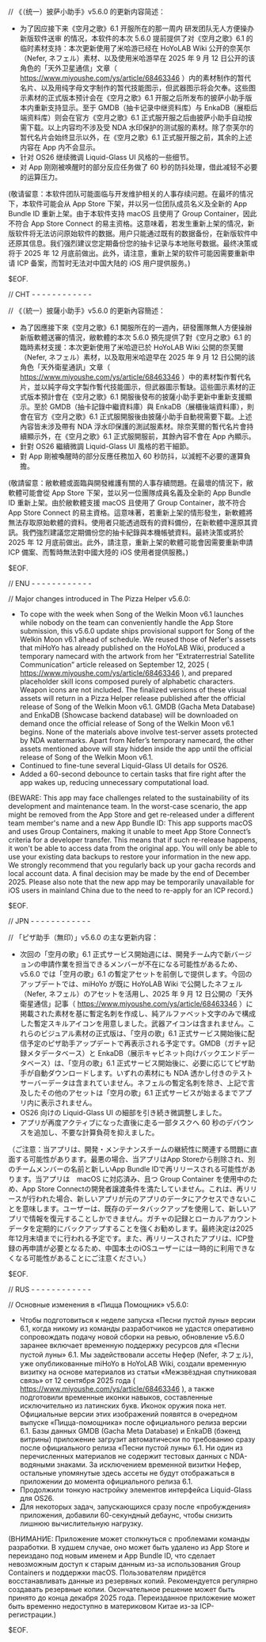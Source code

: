 // 《（统一）披萨小助手》v5.6.0 的更新内容简述：

- 为了因应接下来《空月之歌》6.1 开服所在的那一周内 研发团队无人方便操办新版软件送审 的情况，本软件的本次 5.6.0 提前提供了对《空月之歌》6.1 的临时素材支持：本次更新使用了米哈游已经在 HoYoLAB Wiki 公开的奈芙尔（Nefer, ネフェル）素材、以及使用米哈游早在 2025 年 9 月 12 日公开的该角色的「天外卫星通信」文章（ https://www.miyoushe.com/ys/article/68463346 ）内的素材制作的暂代名片、以及用纯字母文字制作的暂代技能图示，但武器图示将会欠奉。这些图示素材的正式版本预计会在《空月之歌》6.1 开服之后所发布的披萨小助手版本内重新支持显示。至于 GMDB（抽卡记录中继资料库）与 EnkaDB（展柜后端资料库）则会在官方《空月之歌》6.1 正式服开服之后由披萨小助手自动按需下载。以上内容均不涉及受 NDA 水印保护的测试服的素材。除了奈芙尔的暂代名片会始终显示以外，在《空月之歌》6.1 正式服开服之前，其余的上述内容在 App 内不会显示。
- 针对 OS26 继续微调 Liquid-Glass UI 风格的一些细节。
- 对 App 刚刚被唤醒时的部分反应任务做了 60 秒的防抖处理，借此减轻不必要的运算压力。

(敬请留意：本软件团队可能面临与开发维护相关的人事存续问题。在最坏的情况下，本软件可能会从 App Store 下架，并以另一位团队成员名义及全新的 App Bundle ID 重新上架。由于本软件支持 macOS 且使用了 Group Container，因此不符合 App Store Connect 的易主资格。这意味着，若发生重新上架的情况，新版软件将无法访问原始软件的数据。用户只能通过既有的数据备份，在新版软件中还原其信息。我们强烈建议您定期备份您的抽卡记录与本地账号数据。最终决策或将于 2025 年 12 月底前做出。此外，请注意，重新上架的软件可能因需要重新申请 ICP 备案，而暂时无法对中国大陆的 iOS 用户提供服务。)

$EOF.

// CHT - - - - - - - - - - - -

// 《（統一）披薩小助手》v5.6.0 的更新內容簡述：

- 為了因應接下來《空月之歌》6.1 開服所在的一週內，研發團隊無人方便操辦新版軟體送審的情況，敝軟體的本次 5.6.0 預先提供了對《空月之歌》6.1 的臨時素材支援：本次更新使用了米哈遊已於 HoYoLAB Wiki 公開的奈芙爾（Nefer, ネフェル）素材，以及取用米哈遊早在 2025 年 9 月 12 日公開的該角色「天外衛星通訊」文章（ https://www.miyoushe.com/ys/article/68463346 ）中的素材製作暫代名片，並以純字母文字製作暫代技能圖示，但武器圖示暫缺。這些圖示素材的正式版本預計會在《空月之歌》6.1 開服後發布的披薩小助手更新中重新支援顯示。至於 GMDB（抽卡記錄中繼資料庫）與 EnkaDB（展櫃後端資料庫），則會在官方《空月之歌》6.1 正式服開服後由披薩小助手自動視需要下載。上述內容皆未涉及帶有 NDA 浮水印保護的測試服素材。除奈芙爾的暫代名片會持續顯示外，在《空月之歌》6.1 正式服開服前，其餘內容不會在 App 內顯示。
- 針對 OS26 繼續微調 Liquid-Glass UI 風格的若干細節。
- 對 App 剛被喚醒時的部分反應任務加入 60 秒防抖，以減輕不必要的運算負擔。

(敬請留意：敝軟體或面臨與開發維護有關的人事存續問題。在最壞的情況下，敝軟體可能會從 App Store 下架，並以另一位團隊成員名義及全新的 App Bundle ID 重新上架。由於敝軟體支援 macOS 且使用了 Group Container，故不符合 App Store Connect 的易主資格。這意味著，若重新上架的情形發生，新軟體將無法存取原始軟體的資料。使用者只能透過既有的資料備份，在新軟體中還原其資訊。我們強烈建議您定期備份您的抽卡紀錄與本機帳號資料。最終決策或將於 2025 年 12 月底前做出。此外，請注意，重新上架的軟體可能會因需要重新申請 ICP 備案、而暫時無法對中國大陸的 iOS 使用者提供服務。)

$EOF.

// ENU - - - - - - - - - - - -

// Major changes introduced in The Pizza Helper v5.6.0:

- To cope with the week when Song of the Welkin Moon v6.1 launches while nobody on the team can conveniently handle the App Store submission, this v5.6.0 update ships provisional support for Song of the Welkin Moon v6.1 ahead of schedule. We reused those of Nefer's assets that miHoYo has already published on the HoYoLAB Wiki, produced a temporary namecard with the artwork from her “Extraterrestrial Satellite Communication” article released on September 12, 2025 ( https://www.miyoushe.com/ys/article/68463346 ), and prepared placeholder skill icons composed purely of alphabetic characters. Weapon icons are not included. The finalized versions of these visual assets will return in a Pizza Helper release published after the official release of Song of the Welkin Moon v6.1. GMDB (Gacha Meta Database) and EnkaDB (Showcase backend database) will be downloaded on demand once the official release of Song of the Welkin Moon v6.1 begins. None of the materials above involve test-server assets protected by NDA watermarks. Apart from Nefer’s temporary namecard, the other assets mentioned above will stay hidden inside the app until the official release of Song of the Welkin Moon v6.1.
- Continued to fine-tune several Liquid-Glass UI details for OS26.
- Added a 60-second debounce to certain tasks that fire right after the app wakes up, reducing unnecessary computational load.

(BEWARE: This app may face challenges related to the sustainability of its development and maintenance team. In the worst-case scenario, the app might be removed from the App Store and get re-released under a different team member's name and a new App Bundle ID: This app supports macOS and uses Group Containers, making it unable to meet App Store Connect’s criteria for a developer transfer. This means that if such re-release happens, it won't be able to access data from the original app. You will only be able to use your existing data backups to restore your information in the new app. We strongly recommend that you regularly back up your gacha records and local account data. A final decision may be made by the end of December 2025. Please also note that the new app may be temporarily unavailable for iOS users in mainland China due to the need to re-apply for an ICP record.)

$EOF.

// JPN - - - - - - - - - - - -

// 「ピザ助手（無印）」v5.6.0 の主な更新内容：

- 次回の「空月の歌」6.1 正式サービス開始週には、開発チーム内で新バージョンの申請作業を担当できるメンバーが不在になる可能性があるため、v5.6.0 では「空月の歌」6.1 の暫定アセットを前倒しで提供します。今回のアップデートでは、miHoYo が既に HoYoLAB Wiki で公開したネフェル（Nefer, ネフェル）のアセットを活用し、2025 年 9 月 12 日公開の「天外衛星通信」記事（ https://www.miyoushe.com/ys/article/68463346 ）に掲載された素材を基に暫定名刺を作成し、純アルファベット文字のみで構成した暫定スキルアイコンを用意しました。武器アイコンは含まれません。これらのビジュアル素材の正式版は、「空月の歌」6.1 正式サービス開始後に配信予定のピザ助手アップデートで再表示される予定です。GMDB（ガチャ記録メタデータベース）と EnkaDB（展示キャビネット向けバックエンドデータベース）は、「空月の歌」6.1 正式サービス開始後に、必要に応じてピザ助手が自動ダウンロードします。いずれの素材にも NDA 透かし付きのテストサーバーデータは含まれていません。ネフェルの暫定名刺を除き、上記で言及したその他のアセットは「空月の歌」6.1 正式サービスが始まるまでアプリ内に表示されません。
- OS26 向けの Liquid-Glass UI の細部を引き続き微調整しました。
- アプリが再度アクティブになった直後に走る一部タスクへ 60 秒のデバウンスを追加し、不要な計算負荷を抑えました。

（ご注意：当アプリは、開発・メンテナンスチームの継続性に関連する問題に直面する可能性があります。最悪の場合、当アプリはApp Storeから削除され、別のチームメンバーの名前と新しいApp Bundle IDで再リリースされる可能性があります。当アプリは　macOS に対応済み、且つ Group Container を使用中のため、App Store Connectの開発者譲渡条件を満たしていません。これは、再リリースが行われた場合、新しいアプリが元のアプリのデータにアクセスできないことを意味します。ユーザーは、既存のデータバックアップを使用して、新しいアプリで情報を復元することしかできません。ガチャの記録とローカルアカウントデータを定期的にバックアップすることを強くお勧めします。最終決定は2025年12月末頃までに行われる予定です。また、再リリースされたアプリは、ICP登録の再申請が必要となるため、中国本土のiOSユーザーには一時的に利用できなくなる可能性があることにご注意ください。）

$EOF.

// RUS - - - - - - - - - - - -

// Основные изменения в «Пицца Помощник» v5.6.0:

- Чтобы подготовиться к неделе запуска «Песни пустой луны» версии 6.1, когда никому из команды разработчиков не удастся оперативно сопровождать подачу новой сборки на ревью, обновление v5.6.0 заранее включает временную поддержку ресурсов для «Песни пустой луны» 6.1. Мы задействовали ассеты Нефер (Nefer, ネフェル), уже опубликованные miHoYo в HoYoLAB Wiki, создали временную визитку на основе материалов из статьи «Межзвёздная спутниковая связь» от 12 сентября 2025 года ( https://www.miyoushe.com/ys/article/68463346 ), а также подготовили временные иконки навыков, составленные исключительно из латинских букв. Иконок оружия пока нет. Официальные версии этих изображений появятся в очередном выпуске «Пицца-помощника» после официального релиза версии 6.1. Базы данных GMDB (Gacha Meta Database) и EnkaDB (бэкенд витрины) приложение загрузит автоматически по требованию сразу после официального релиза «Песни пустой луны» 6.1. Ни один из перечисленных материалов не содержит тестовых данных с NDA-водяными знаками. За исключением временной визитки Нефер, остальные упомянутые здесь ассеты не будут отображаться в приложении до момента официального релиза 6.1.
- Продолжили тонкую настройку элементов интерфейса Liquid-Glass для OS26.
- Для некоторых задач, запускающихся сразу после «пробуждения» приложения, добавили 60-секундный дебаунс, чтобы снизить лишнюю вычислительную нагрузку.

(ВНИМАНИЕ: Приложение может столкнуться с проблемами команды разработки. В худшем случае, оно может быть удалено из App Store и переиздано под новым именем и App Bundle ID, что сделает невозможным доступ к старым данным из-за использования Group Containers и поддержки macOS. Пользователям придётся восстанавливать данные из резервных копий. Рекомендуется регулярно создавать резервные копии. Окончательное решение может быть принято до конца декабря 2025 года. Переизданное приложение может быть временно недоступно в материковом Китае из-за ICP-регистрации.)

$EOF.
